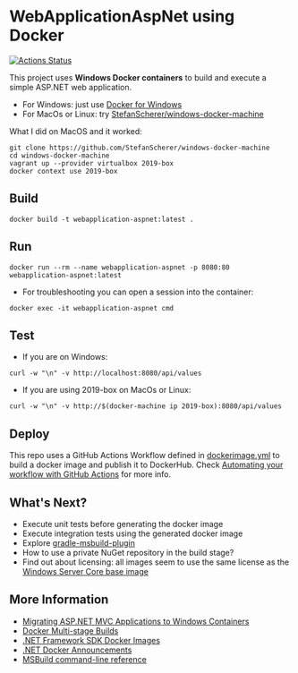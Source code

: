 # WebApplicationAspNet using Docker

[![Actions Status](https://github.com/rogervinas/WebApplicationAspNet/workflows/Docker%20Image%20CI/badge.svg)](https://github.com/rogervinas/WebApplicationAspNet/actions)
  
This project uses **Windows Docker containers** to build and execute a simple ASP.NET web application.

* For Windows: just use [Docker for Windows](https://docs.docker.com/docker-for-windows/)
* For MacOs or Linux: try [StefanScherer/windows-docker-machine](https://github.com/StefanScherer/windows-docker-machine)

What I did on MacOS and it worked:
```
git clone https://github.com/StefanScherer/windows-docker-machine
cd windows-docker-machine
vagrant up --provider virtualbox 2019-box
docker context use 2019-box
```

## Build

```
docker build -t webapplication-aspnet:latest .
```

## Run

```
docker run --rm --name webapplication-aspnet -p 8080:80 webapplication-aspnet:latest
```

* For troubleshooting you can open a session into the container:
```
docker exec -it webapplication-aspnet cmd
```

## Test

* If you are on Windows:
```
curl -w "\n" -v http://localhost:8080/api/values
```

* If you are using 2019-box on MacOs or Linux:
```
curl -w "\n" -v http://$(docker-machine ip 2019-box):8080/api/values
```

## Deploy

This repo uses a GitHub Actions Workflow defined in [dockerimage.yml](.github/workflows/dockerimage.yml) to build a docker image and publish it to DockerHub.
Check [Automating your workflow with GitHub Actions](https://help.github.com/en/categories/automating-your-workflow-with-github-actions) for more info.

## What's Next?

* Execute unit tests before generating the docker image
* Execute integration tests using the generated docker image
* Explore [gradle-msbuild-plugin](https://github.com/Itiviti/gradle-msbuild-plugin)
* How to use a private NuGet repository in the build stage?
* Find out about licensing: all images seem to use the same license as the [Windows Server Core base image](https://hub.docker.com/_/microsoft-windows-servercore/)

## More Information

* [Migrating ASP.NET MVC Applications to Windows Containers](https://docs.microsoft.com/en-us/aspnet/mvc/overview/deployment/docker-aspnetmvc)
* [Docker Multi-stage Builds](https://docs.docker.com/develop/develop-images/multistage-build/)
* [.NET Framework SDK Docker Images](https://hub.docker.com/_/microsoft-dotnet-framework-sdk/)
* [.NET Docker Announcements](https://github.com/dotnet/announcements/labels/Docker)
* [MSBuild command-line reference](https://docs.microsoft.com/en-us/visualstudio/msbuild/msbuild-command-line-reference?view=vs-2019)
